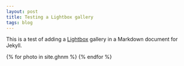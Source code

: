 ```yaml
---
layout: post
title: Testing a Lightbox gallery
tags: blog
---
```


This is a test of adding a [Lightbox](http://lokeshdhakar.com/projects/lightbox2/) gallery in a Markdown document for Jekyll.

{% for photo in site.ghnm %}
<a href="{{ site.url }}{{ photo.imagepath }}" src="{{ site.url }}{% if photo.thumbpath %}{{ photo.thumbpath }}{% else %}{{ photo.imagepath }}{% endif %}" data-title="{{ photo.caption }}" data-lightbox="ghnm"></a>{% endfor %}